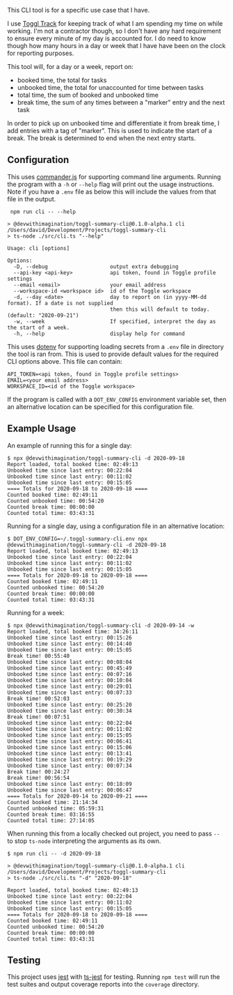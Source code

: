 This CLI tool is for a specific use case that I have. 

I use [Toggl Track][toggl_track] for keeping track of what I am spending my time on while working. I'm not a contractor though, so I don't have any hard requirement to ensure every minute of my day is accounted for. I do need to know though how many hours in a day or week that I have have been on the clock for reporting purposes.

This tool will, for a day or a week, report on:
- booked time, the total for tasks
- unbooked time, the total for unaccounted for time between tasks
- total time, the sum of booked and unbooked time
- break time, the sum of any times between a "marker" entry and the next task

In order to pick up on unbooked time and differentiate it from break time, I add entries with a tag of "marker". This is used to indicate the start of a break. The break is determined to end when the next entry starts. 

## Configuration

This uses [commander.js][commander.js] for supporting command line arguments. Running the program with a `-h` or `--help` flag will print out the usage instructions. Note if you have a `.env` file as below this will include the values from that file in the output. 

```
 npm run cli -- --help

> @devwithimagination/toggl-summary-cli@0.1.0-alpha.1 cli /Users/david/Development/Projects/toggl-summary-cli
> ts-node ./src/cli.ts "--help"

Usage: cli [options]

Options:
  -D, --debug                    output extra debugging
  --api-key <api-key>            api token, found in Toggle profile settings
  --email <email>                your email address
  --workspace-id <workspace id>  id of the Toggle workspace
  -d, --day <date>               day to report on (in yyyy-MM-dd format). If a date is not supplied 
                                 then this will default to today. (default: "2020-09-21")
  -w, --week                     If specified, interpret the day as the start of a week.
  -h, --help                     display help for command
```

This uses [dotenv][dotenv] for supporting loading secrets from a `.env` file in directory the tool is ran from. This is used to provide default values for the required CLI options above. This file can contain:

```
API_TOKEN=<api token, found in Toggle profile settings>
EMAIL=<your email address>
WORKSPACE_ID=<id of the Toggle workspace>

```

If the program is called with a `DOT_ENV_CONFIG` environment variable set, then an alternative location can be specified for this configuration file. 


## Example Usage 

An example of running this for a single day:
```
$ npx @devwithimagination/toggl-summary-cli -d 2020-09-18
Report loaded, total booked time: 02:49:13
Unbooked time since last entry: 00:22:04
Unbooked time since last entry: 00:11:02
Unbooked time since last entry: 00:15:05
==== Totals for 2020-09-18 to 2020-09-18 ====
Counted booked time: 02:49:11
Counted unbooked time: 00:54:20
Counted break time: 00:00:00
Counted total time: 03:43:31
```

Running for a single day, using a configuration file in an alternative location:
```
$ DOT_ENV_CONFIG=~/.toggl-summary-cli.env npx @devwithimagination/toggl-summary-cli -d 2020-09-18
Report loaded, total booked time: 02:49:13
Unbooked time since last entry: 00:22:04
Unbooked time since last entry: 00:11:02
Unbooked time since last entry: 00:15:05
==== Totals for 2020-09-18 to 2020-09-18 ====
Counted booked time: 02:49:11
Counted unbooked time: 00:54:20
Counted break time: 00:00:00
Counted total time: 03:43:31
```

Running for a week:
```
$ npx @devwithimagination/toggl-summary-cli -d 2020-09-14 -w
Report loaded, total booked time: 34:26:11
Unbooked time since last entry: 00:15:26
Unbooked time since last entry: 00:14:40
Unbooked time since last entry: 00:15:05
Break time! 00:55:40
Unbooked time since last entry: 00:08:04
Unbooked time since last entry: 00:45:49
Unbooked time since last entry: 00:07:16
Unbooked time since last entry: 00:10:04
Unbooked time since last entry: 00:29:01
Unbooked time since last entry: 00:07:33
Break time! 00:52:03
Unbooked time since last entry: 00:25:20
Unbooked time since last entry: 00:30:34
Break time! 00:07:51
Unbooked time since last entry: 00:22:04
Unbooked time since last entry: 00:11:02
Unbooked time since last entry: 00:15:05
Unbooked time since last entry: 00:06:41
Unbooked time since last entry: 00:15:06
Unbooked time since last entry: 00:13:41
Unbooked time since last entry: 00:19:29
Unbooked time since last entry: 00:07:34
Break time! 00:24:27
Break time! 00:56:54
Unbooked time since last entry: 00:18:09
Unbooked time since last entry: 00:06:47
==== Totals for 2020-09-14 to 2020-09-21 ====
Counted booked time: 21:14:34
Counted unbooked time: 05:59:31
Counted break time: 03:16:55
Counted total time: 27:14:05
```

When running this from a locally checked out project, you need to pass `--` to stop `ts-node` interpreting the arguments as its own. 

```
$ npm run cli -- -d 2020-09-18

> @devwithimagination/toggl-summary-cli@0.1.0-alpha.1 cli /Users/david/Development/Projects/toggl-summary-cli
> ts-node ./src/cli.ts "-d" "2020-09-18"

Report loaded, total booked time: 02:49:13
Unbooked time since last entry: 00:22:04
Unbooked time since last entry: 00:11:02
Unbooked time since last entry: 00:15:05
==== Totals for 2020-09-18 to 2020-09-18 ====
Counted booked time: 02:49:11
Counted unbooked time: 00:54:20
Counted break time: 00:00:00
Counted total time: 03:43:31
```

## Testing

This project uses [jest][jest] with [ts-jest][ts-jest] for testing. Running `npm test` will run the test suites and output coverage reports into the `coverage` directory. 

[commander.js]: https://github.com/tj/commander.js/ "tj/commander.js: node.js command-line interfaces made easy"
[toggl_track]: https://toggl.com/track/ "Toggl Track: Effortless Time-Tracking for Any Workflow"
[dotenv]: https://www.npmjs.com/package/dotenv "dotenv  -  npm"
[jest]: https://jestjs.io "Jest - Delightful JavaScript Testing"
[ts-jest]: https://github.com/kulshekhar/ts-jest "kulshekhar/ts-jest: TypeScript preprocessor with sourcemap support for Jest"
